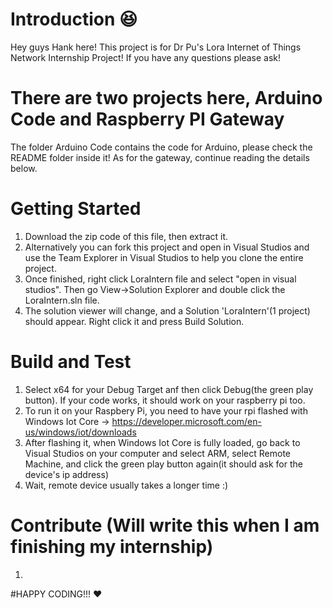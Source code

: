 # Introduction :laughing:
Hey guys Hank here! This project is for Dr Pu's Lora Internet of Things Network Internship Project! If you have any questions please ask!

# There are two projects here, Arduino Code and Raspberry PI Gateway
The folder Arduino Code contains the code for Arduino, please check the README folder inside it! As for the gateway, continue reading the details below.

# Getting Started
1. Download the zip code of this file, then extract it.
1. Alternatively you can fork this project and open in Visual Studios and use the Team Explorer in Visual Studios to help you clone the entire project.
2. Once finished, right click LoraIntern file and select "open in visual studios". Then go View->Solution Explorer and double click the LoraIntern.sln file.
3. The solution viewer will change, and a Solution 'LoraIntern'(1 project) should appear. Right click it and press Build Solution.

# Build and Test
1. Select x64 for your Debug Target anf then click Debug(the green play button). If your code works, it should work on your raspberry pi too.
2. To run it on your Raspbery Pi, you need to have your rpi flashed with Windows Iot Core -> https://developer.microsoft.com/en-us/windows/iot/downloads
3. After flashing it, when Windows Iot Core is fully loaded, go back to Visual Studios on your computer and select ARM, select Remote Machine, and click the green play button again(it should ask for the device's ip address)
4. Wait, remote device usually takes a longer time :)

# Contribute (Will write this when I am finishing my internship)
1. 

#HAPPY CODING!!! :heart:
